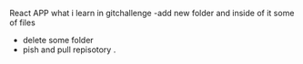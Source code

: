 React APP 
what i learn in gitchallenge
-add new folder and inside of it some of files 
- delete some folder
- pish and pull repisotory .
